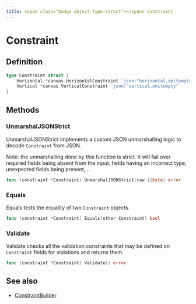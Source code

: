 ```yaml
---
title: <span class="badge object-type-struct"></span> Constraint
---
```

# <span class="badge object-type-struct"></span> Constraint

## Definition

```go
type Constraint struct {
    Horizontal *canvas.HorizontalConstraint `json:"horizontal,omitempty"`
    Vertical *canvas.VerticalConstraint `json:"vertical,omitempty"`
}
```
## Methods

### <span class="badge object-method"></span> UnmarshalJSONStrict

UnmarshalJSONStrict implements a custom JSON unmarshalling logic to decode `Constraint` from JSON.

Note: the unmarshalling done by this function is strict. It will fail over required fields being absent from the input, fields having an incorrect type, unexpected fields being present, …

```go
func (constraint *Constraint) UnmarshalJSONStrict(raw []byte) error
```

### <span class="badge object-method"></span> Equals

Equals tests the equality of two `Constraint` objects.

```go
func (constraint *Constraint) Equals(other Constraint) bool
```

### <span class="badge object-method"></span> Validate

Validate checks all the validation constraints that may be defined on `Constraint` fields for violations and returns them.

```go
func (constraint *Constraint) Validate() error
```

## See also

 * <span class="badge builder"></span> [ConstraintBuilder](./builder-ConstraintBuilder.md)
